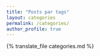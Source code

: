 ```yaml
---
title: "Posts par tags"
layout: categories
permalink: /categories/
author_profile: true
---
```


{% translate_file categories.md %}
